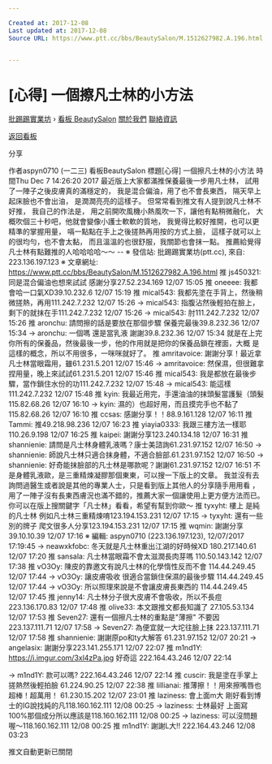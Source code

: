 ```yaml
---

Created at: 2017-12-08
Last updated at: 2017-12-08
Source URL: https://www.ptt.cc/bbs/BeautySalon/M.1512627982.A.196.html


---
```


# [心得] 一個擦凡士林的小方法


[批踢踢實業坊](https://www.ptt.cc/) › [看板 BeautySalon](https://www.ptt.cc/bbs/BeautySalon/index.html) [關於我們](https://www.ptt.cc/about.html) [聯絡資訊](https://www.ptt.cc/contact.html)

[返回看板](https://www.ptt.cc/bbs/BeautySalon/index.html)

分享

作者aspyn0710 (一二三)
看板BeautySalon
標題\[心得\] 一個擦凡士林的小方法
時間Thu Dec 7 14:26:20 2017
最近版上大家都滿推保養最後一步用凡士林， 試用了一陣子之後皮膚真的滿穩定的， 我是混合偏油，用了也不會長東西， 隔天早上起床臉也不會出油， 是潤潤亮亮的這樣子。 但常常看到推文有人提到說凡士林不好推， 我自己的作法是， 用之前開吹風機小熱風吹一下，讓他有點稍微融化， 大概吹個三十秒吧，他就會變像小護士軟軟的質地， 我覺得比較好推開，也可以更精準的掌握用量， 嗝一點點在手上之後搓熱再用按的方式上臉， 這樣子就可以上的很均勻，也不會太黏， 而且溫溫的也很舒服，我關節也會抹一點。 推薦給覺得凡士林有點難推的人哈哈哈哈～～ -- ※ 發信站: 批踢踢實業坊(ptt.cc), 來自: 223.136.197.123 ※ 文章網址: <https://www.ptt.cc/bbs/BeautySalon/M.1512627982.A.196.html>
推 js450321: 同是混合偏油也想來試試 感謝分享27.52.234.169 12/07 15:05
推 oneeee: 我都會哈一口氣XD39.10.232.6 12/07 15:19
推 mical543: 我都先塗在手背上，然後稍微搓熱，再用111.242.7.232 12/07 15:26
→ mical543: 指腹沾然後輕拍在臉上，剩下的就抹在手111.242.7.232 12/07 15:26
→ mical543: 肘111.242.7.232 12/07 15:26
推 aronchu: 請問擦的話是要放在那個步驟 保養完最後39.8.232.36 12/07 15:34
→ aronchu: 一個嗎 還是當乳液 謝謝39.8.232.36 12/07 15:34
就是在上完你所有的保養品，然後最後一步，他的作用就是把你的保養品鎖在裡面，大概 是這樣的概念，所以不用很多，一咪咪就好了。
推 amritavoice: 謝謝分享！最近拿凡士林當眼霜用，雖61.231.5.201 12/07 15:46
→ amritavoice: 然保濕，但很難拿捏用量，晚上來試試61.231.5.201 12/07 15:46
推 mical543: 我是都放在最後步驟，當作鎖住水份的功111.242.7.232 12/07 15:48
→ mical543: 能這樣111.242.7.232 12/07 15:48
推 kyin: 我最近用完，手還油油的抹頭髮當護髮（頭髮115.82.68.26 12/07 16:10
→ kyin: 濕的）也超好用，而且摸完手也不黏了115.82.68.26 12/07 16:10
推 ccsas: 感謝分享！！88.9.161.128 12/07 16:11
推 Tammi: 推49.218.98.236 12/07 16:23
推 yiayia0333: 我跟三樓方法一樣耶110.26.9.198 12/07 16:25
推 kaipei: 謝謝分享123.240.134.18 12/07 16:31
推 shannienie: 請問是凡士林身體乳液嗎？康士美諮詢61.231.97.152 12/07 16:50
→ shannienie: 師說凡士林只適合抹身體，不適合臉部.61.231.97.152 12/07 16:50
→ shannienie: 好奇能抹臉部的凡士林是哪款呢？謝謝61.231.97.152 12/07 16:51
不是身體乳液歐，是三重精煉凝膠那個東東，可以搜一下版上的文章。 我並沒有去詢問過醫生或者說是其他的專業人士，只是看到版上其他人的分享隨手用用看 ，用了一陣子沒有長東西膚況也滿不錯的，推薦大家一個讓使用上更方便方法而已。 你可以在版上搜關鍵字「凡士林」看看，希望有幫到你歐～
推 tyxyht: 樓上 是純的凡士林 例如凡士林三重精煉唷123.194.153.231 12/07 17:15
→ tyxyht: 還有一些別的牌子 爬文很多人分享123.194.153.231 12/07 17:15
推 wqmin: 謝謝分享 39.10.10.39 12/07 17:16
※ 編輯: aspyn0710 (223.136.197.123), 12/07/2017 17:19:45
→ neawxkfobc: 冬天就是凡士林重出江湖的好時候XD 180.217.140.61 12/07 17:20
推 sansala: 凡士林當眼霜不會太滋潤長肉芽嗎 110.50.143.142 12/07 17:38
推 vO3Oy: 陳皮的靠邀文有說凡士林的化學惰性反而不會 114.44.249.45 12/07 17:44
→ vO3Oy: 讓皮膚吸收 很適合當鎖住保濕的最後步驟 114.44.249.45 12/07 17:44
→ vO3Oy: 所以照理來說是不會讓皮膚長東西的 114.44.249.45 12/07 17:45
推 jenny14: 凡士林分子很大皮膚不會吸收，所以不長痘 223.136.170.83 12/07 17:48
推 olive33: 本文跟推文都長知識了 27.105.53.134 12/07 17:53
推 Seven27: 還有一個擦凡士林的重點是"薄擦" 不要因 223.137.111.71 12/07 17:58
→ Seven27: 為便宜就一大坨往臉上抹 223.137.111.71 12/07 17:58
推 shannienie: 謝謝原po和ty大解答 61.231.97.152 12/07 20:21
→ angelasix: 謝謝分享223.141.255.171 12/07 22:07
推 m1nd1Y: <https://i.imgur.com/3xl4zPa.jpg> 好奇這 222.164.43.246 12/07 22:14

→ m1nd1Y: 款可以嗎? 222.164.43.246 12/07 22:14
推 cuscir: 我是塗在手掌上搓熱然後輕拍臉 61.224.90.25 12/07 22:38
推 lillianai: 推薄擦！！用來擦嘴唇也超棒！超萬用！ 61.230.15.202 12/07 23:01
推 laziness: 會上面m大 剛好看到博士的IG說找純的凡118.160.162.111 12/08 00:25
→ laziness: 士林最好 上面寫100%那個成分所以應該是118.160.162.111 12/08 00:25
→ laziness: 可以沒問題喔～118.160.162.111 12/08 00:25
推 m1nd1Y: 謝謝L大!! 222.164.43.246 12/08 03:23

推文自動更新已關閉

